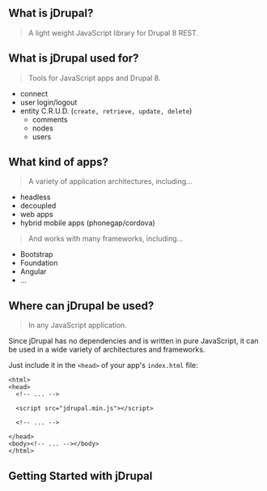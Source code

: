 ## What is jDrupal?

> A light weight JavaScript library for Drupal 8 REST.

## What is jDrupal used for?

> Tools for JavaScript apps and Drupal 8.

- connect
- user login/logout
- entity C.R.U.D. (`create, retrieve, update, delete`)
  - comments
  - nodes
  - users

## What kind of apps?

> A variety of application architectures, including...

- headless
- decoupled
- web apps
- hybrid mobile apps (phonegap/cordova)

> And works with many frameworks, including...

- Bootstrap
- Foundation
- Angular
- ...

## Where can jDrupal be used?

> In any JavaScript application.

Since jDrupal has no dependencies and is written in pure JavaScript, it can be used in a wide variety of architectures and frameworks.

Just include it in the `<head>` of your app's `index.html` file:

```
<html>
<head>
  <!-- ... -->

  <script src="jdrupal.min.js"></script>
  
  <!-- ... -->
  
</head>
<body><!-- ... --></body>
</html>
```


## Getting Started with jDrupal
